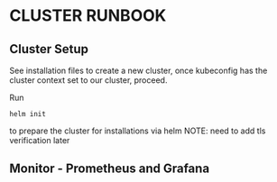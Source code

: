 # CLUSTER RUNBOOK

## Cluster Setup

See installation files to create a new cluster, once kubeconfig has the cluster context set to our cluster, proceed.

Run
```
helm init
```
to prepare the cluster for installations via helm
NOTE: need to add tls verification later

## Monitor - Prometheus and Grafana
